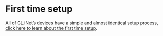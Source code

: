 # First time setup

All of GL.iNet’s devices have a simple and almost identical setup process, [click here to learn about the first time setup](../../../tutorials/first_time_setup/).
